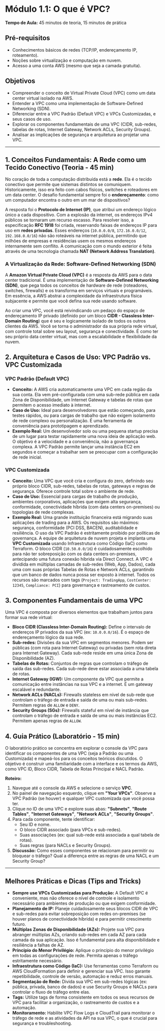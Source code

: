 # Módulo 1.1: O que é VPC?

**Tempo de Aula:** 45 minutos de teoria, 15 minutos de prática

## Pré-requisitos

*   Conhecimentos básicos de redes (TCP/IP, endereçamento IP, roteamento).
*   Noções sobre virtualização e computação em nuvem.
*   Acesso a uma conta AWS (mesmo que seja a camada gratuita).

## Objetivos

*   Compreender o conceito de Virtual Private Cloud (VPC) como um data center virtual isolado na AWS.
*   Entender a VPC como uma implementação de Software-Defined Networking (SDN).
*   Diferenciar entre a VPC Padrão (Default VPC) e VPCs Customizadas, e seus casos de uso.
*   Explorar os componentes fundamentais de uma VPC (CIDR, sub-redes, tabelas de rotas, Internet Gateway, Network ACLs, Security Groups).
*   Analisar as implicações de segurança e arquitetura ao projetar uma VPC.

---

## 1. Conceitos Fundamentais: A Rede como um Tecido Conectivo (Teoria - 45 min)

No coração de toda a computação distribuída está a **rede**. Ela é o tecido conectivo que permite que sistemas distintos se comuniquem. Historicamente, isso era feito com cabos físicos, switches e roteadores em um data center. O desafio fundamental sempre foi o **endereçamento**: como um computador encontra o outro em um mar de dispositivos?

A resposta foi o **Protocolo de Internet (IP)**, que atribui um endereço lógico único a cada dispositivo. Com a explosão da internet, os endereços IPv4 públicos se tornaram um recurso escasso. Para resolver isso, a especificação **RFC 1918** foi criada, reservando faixas de endereços IP para uso em **redes privadas**. Esses endereços (`10.0.0.0/8`, `172.16.0.0/12`, `192.168.0.0/16`) não são roteáveis na internet pública, permitindo que milhões de empresas e residências usem os mesmos endereços internamente sem conflito. A comunicação com o mundo exterior é feita através de uma tecnologia chamada **NAT (Network Address Translation)**.

### A Virtualização da Rede: Software-Defined Networking (SDN)

A **Amazon Virtual Private Cloud (VPC)** é a resposta da AWS para o data center tradicional. É uma implementação de **Software-Defined Networking (SDN)**, que pega todos os conceitos de hardware de rede (roteadores, switches, firewalls) e os transforma em serviços virtuais e programáveis. Em essência, a AWS abstrai a complexidade da infraestrutura física subjacente e permite que você defina sua rede usando software.

Ao criar uma VPC, você está reivindicando um pedaço do espaço de endereçamento IP privado (definido por um bloco **CIDR - Classless Inter-Domain Routing**) que é seu e logicamente isolado de todos os outros clientes da AWS. Você se torna o administrador da sua própria rede virtual, com controle total sobre seu layout, segurança e conectividade. É como ter seu próprio data center virtual, mas com a escalabilidade e flexibilidade da nuvem.

## 2. Arquitetura e Casos de Uso: VPC Padrão vs. VPC Customizada

### VPC Padrão (Default VPC)

*   **Conceito:** A AWS cria automaticamente uma VPC em cada região da sua conta. Ela vem pré-configurada com uma sub-rede pública em cada Zona de Disponibilidade, um Internet Gateway e tabelas de rotas que permitem o acesso imediato à internet.
*   **Caso de Uso:** Ideal para desenvolvedores que estão começando, para testes rápidos, ou para cargas de trabalho que não exigem isolamento de rede complexo ou personalização. É uma ferramenta de conveniência para prototipagem e aprendizado.
*   **Exemplo Real:** Um desenvolvedor solo ou uma pequena startup precisa de um lugar para testar rapidamente uma nova ideia de aplicação web. O objetivo é a velocidade e a conveniência, não a governança complexa. A VPC Padrão permite lançar uma instância EC2 em segundos e começar a trabalhar sem se preocupar com a configuração de rede inicial.

### VPC Customizada

*   **Conceito:** Uma VPC que você cria e configura do zero, definindo seu próprio bloco CIDR, sub-redes, tabelas de rotas, gateways e regras de segurança. Oferece controle total sobre o ambiente de rede.
*   **Caso de Uso:** Essencial para cargas de trabalho de produção, ambientes corporativos, aplicações que exigem alta segurança, conformidade, conectividade híbrida (com data centers on-premises) ou topologias de rede complexas.
*   **Exemplo Real:** Uma grande instituição financeira está migrando suas aplicações de trading para a AWS. Os requisitos são máximos: segurança, conformidade (PCI DSS, BACEN), auditabilidade e resiliência. O uso da VPC Padrão é estritamente proibido por políticas de governança. A equipe de arquitetura de nuvem projeta e implanta uma **VPC Customizada** usando Infraestrutura como Código (IaC) como Terraform. O bloco CIDR (`10.50.0.0/16`) é cuidadosamente escolhido para não ter sobreposição com os data centers on-premises, antecipando uma futura conexão híbrida via Direct Connect. A VPC é dividida em múltiplas camadas de sub-redes (Web, App, Dados), cada uma com suas próprias Tabelas de Rotas e Network ACLs, garantindo que um banco de dados nunca possa ser exposto à internet. Todos os recursos são marcados com tags (`Project: TradingApp`, `CostCenter: 12345`, `Compliance: PCI`) para governança e rastreamento de custos.

## 3. Componentes Fundamentais de uma VPC

Uma VPC é composta por diversos elementos que trabalham juntos para formar sua rede virtual:

*   **Bloco CIDR (Classless Inter-Domain Routing):** Define o intervalo de endereços IP privados da sua VPC (ex: `10.0.0.0/16`). É o espaço de endereçamento lógico da sua rede.
*   **Sub-redes:** Divisões da sua VPC em segmentos menores. Podem ser públicas (com rota para Internet Gateway) ou privadas (sem rota direta para Internet Gateway). Cada sub-rede reside em uma única Zona de Disponibilidade (AZ).
*   **Tabelas de Rotas:** Conjuntos de regras que controlam o tráfego de saída das sub-redes. Cada sub-rede deve estar associada a uma tabela de rotas.
*   **Internet Gateway (IGW):** Um componente da VPC que permite a comunicação entre instâncias na sua VPC e a internet. É um gateway escalável e redundante.
*   **Network ACLs (NACLs):** Firewalls stateless em nível de sub-rede que controlam o tráfego de entrada e saída de uma ou mais sub-redes. Permitem regras de `ALLOW` e `DENY`.
*   **Security Groups (SGs):** Firewalls stateful em nível de instância que controlam o tráfego de entrada e saída de uma ou mais instâncias EC2. Permitem apenas regras de `ALLOW`.

## 4. Guia Prático (Laboratório - 15 min)

O laboratório prático se concentra em explorar o console da VPC para identificar os componentes de uma VPC (seja a Padrão ou uma Customizada) e mapeá-los para os conceitos teóricos discutidos. O objetivo é construir uma familiaridade com a interface e os termos da AWS, como VPC ID, Bloco CIDR, Tabela de Rotas Principal e NACL Padrão.

**Roteiro:**
1.  Navegue até o console da AWS e selecione o serviço **VPC**.
2.  No painel de navegação esquerdo, clique em **"Your VPCs"**. Observe a VPC Padrão (se houver) e qualquer VPC customizada que você possa ter.
3.  Clique no ID de uma VPC e explore suas abas: **"Subnets"**, **"Route Tables"**, **"Internet Gateways"**, **"Network ACLs"**, **"Security Groups"**.
4.  Para cada componente, tente identificar:
    *   Seu ID e nome.
    *   O bloco CIDR associado (para VPCs e sub-redes).
    *   Suas associações (ex: qual sub-rede está associada a qual tabela de rotas).
    *   Suas regras (para NACLs e Security Groups).
5.  **Discussão:** Como esses componentes se relacionam para permitir ou bloquear o tráfego? Qual a diferença entre as regras de uma NACL e um Security Group?

---

## Melhores Práticas e Dicas (Tips and Tricks)

*   **Sempre use VPCs Customizadas para Produção:** A Default VPC é conveniente, mas não oferece o nível de controle e isolamento necessário para ambientes de produção ou que exigem conformidade.
*   **Planejamento de IP:** Planeje cuidadosamente seus blocos CIDR de VPC e sub-redes para evitar sobreposição com redes on-premises (se houver planos de conectividade híbrida) e para permitir crescimento futuro.
*   **Múltiplas Zonas de Disponibilidade (AZs):** Projete sua VPC para abranger múltiplas AZs, criando sub-redes em cada AZ para cada camada da sua aplicação. Isso é fundamental para alta disponibilidade e resiliência a falhas de AZ.
*   **Princípio do Menor Privilégio:** Aplique o princípio do menor privilégio em todas as configurações de rede. Permita apenas o tráfego estritamente necessário.
*   **Infraestrutura como Código (IaC):** Use ferramentas como Terraform ou AWS CloudFormation para definir e gerenciar sua VPC. Isso garante repetibilidade, controle de versão, automação e reduz erros manuais.
*   **Segmentação de Rede:** Divida sua VPC em sub-redes lógicas (ex: pública, privada, banco de dados) e use Security Groups e NACLs para controlar o fluxo de tráfego entre elas.
*   **Tags:** Utilize tags de forma consistente em todos os seus recursos de VPC para facilitar a organização, o rastreamento de custos e a automação.
*   **Monitoramento:** Habilite VPC Flow Logs e CloudTrail para monitorar o tráfego de rede e as atividades da API na sua VPC, o que é crucial para segurança e troubleshooting.